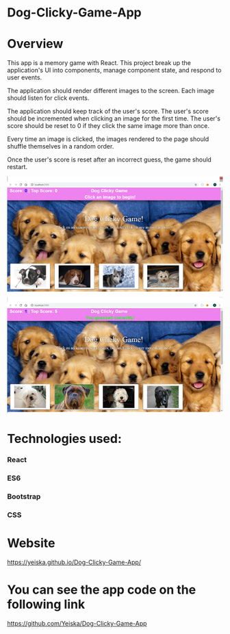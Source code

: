 # Dog-Clicky-Game-App
# Overview
This app is a memory game with React. This project break up the application's UI into components, manage component state, and respond to user events. 

The application should render different images to the screen. Each image should listen for click events.

The application should keep track of the user's score. The user's score should be incremented when clicking an image for the first time. The user's score should be reset to 0 if they click the same image more than once.

Every time an image is clicked, the images rendered to the page should shuffle themselves in a random order.

Once the user's score is reset after an incorrect guess, the game should restart.

![img app](doggame/public/img/dogpage.png)
![img app](doggame/public/img/correctgues.png)

# Technologies used:

### React
### ES6
### Bootstrap
### CSS

# Website
https://yeiska.github.io/Dog-Clicky-Game-App/

# You can see the app code on the following link
https://github.com/Yeiska/Dog-Clicky-Game-App
